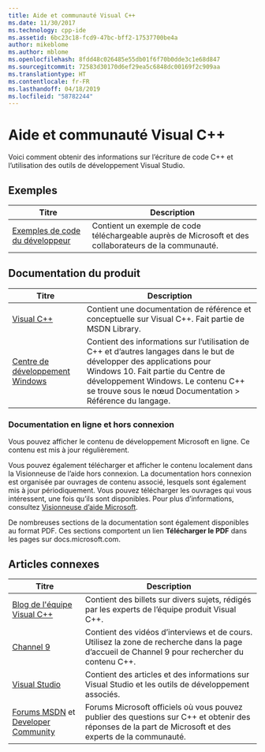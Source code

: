 ```yaml
---
title: Aide et communauté Visual C++
ms.date: 11/30/2017
ms.technology: cpp-ide
ms.assetid: 6bc23c18-fcd9-47bc-bff2-17537700be4a
author: mikeblome
ms.author: mblome
ms.openlocfilehash: 8fdd48c026485e55db01f6f70b0dde3c1e68d847
ms.sourcegitcommit: 72583d30170d6ef29ea5c6848dc00169f2c909aa
ms.translationtype: HT
ms.contentlocale: fr-FR
ms.lasthandoff: 04/18/2019
ms.locfileid: "58782244"
---
```

# <a name="visual-c-help-and-community"></a>Aide et communauté Visual C++

Voici comment obtenir des informations sur l’écriture de code C++ et l’utilisation des outils de développement Visual Studio.

## <a name="samples"></a>Exemples

|Titre|Description|
|-----------|-----------------|
|[Exemples de code du développeur](https://code.msdn.microsoft.com/)|Contient un exemple de code téléchargeable auprès de Microsoft et des collaborateurs de la communauté.|

## <a name="product-documentation"></a>Documentation du produit

|Titre|Description|
|-----------|-----------------|
|[Visual C++](visual-cpp-in-visual-studio.md)|Contient une documentation de référence et conceptuelle sur Visual C++. Fait partie de MSDN Library.|
|[Centre de développement Windows](https://developer.microsoft.com/windows/)|Contient des informations sur l’utilisation de C++ et d’autres langages dans le but de développer des applications pour Windows 10. Fait partie du Centre de développement Windows. Le contenu C++ se trouve sous le nœud Documentation > Référence du langage.|

### <a name="online-and-offline-documentation"></a>Documentation en ligne et hors connexion

Vous pouvez afficher le contenu de développement Microsoft en ligne. Ce contenu est mis à jour régulièrement.

Vous pouvez également télécharger et afficher le contenu localement dans la Visionneuse de l’aide hors connexion. La documentation hors connexion est organisée par ouvrages de contenu associé, lesquels sont également mis à jour périodiquement. Vous pouvez télécharger les ouvrages qui vous intéressent, une fois qu’ils sont disponibles. Pour plus d’informations, consultez [Visionneuse d’aide Microsoft](/visualstudio/ide/microsoft-help-viewer).

De nombreuses sections de la documentation sont également disponibles au format PDF. Ces sections comportent un lien **Télécharger le PDF** dans les pages sur docs.microsoft.com.

## <a name="related-articles"></a>Articles connexes

|Titre|Description|
|-----------|-----------------|
|[Blog de l'équipe Visual C++](https://blogs.msdn.microsoft.com/vcblog/)|Contient des billets sur divers sujets, rédigés par les experts de l’équipe produit Visual C++.|
|[Channel 9](https://channel9.msdn.com/)|Contient des vidéos d’interviews et de cours. Utilisez la zone de recherche dans la page d’accueil de Channel 9 pour rechercher du contenu C++.|
|[Visual Studio](https://visualstudio.microsoft.com/)|Contient des articles et des informations sur Visual Studio et les outils de développement associés.|
|[Forums MSDN](https://social.msdn.microsoft.com/Forums/home?category=visualc) et [Developer Community](https://developercommunity.visualstudio.com)|Forums Microsoft officiels où vous pouvez publier des questions sur C++ et obtenir des réponses de la part de Microsoft et des experts de la communauté.|
